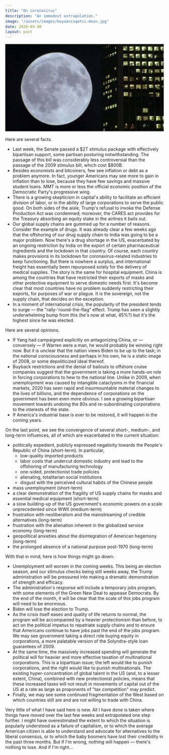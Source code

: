 ```yaml
---
title: "On coronavirus"
description: "An immodest extrapolation."
image: "/assets/images/koyaanisqatsi-moon.jpg"
date: 2020-03-30
layout: post
---
```


![From Koyaanisqatsi.](/assets/images/koyaanisqatsi-moon.jpg)

Here are several facts.

- Last week, the Senate passed a $2T stimulus package with effectively bipartisan support, some partisan posturing notwithstanding. The passage of this bill was considerably less controversial than the passage of the 2009 stimulus bill, which cost \$800B.
- Besides economists and bitcoiners, few see inflation or debt as a problem anymore. In fact, younger Americans may see more to gain in inflation than to lose, because they have few savings and massive student loans. MMT is more or less the official economic position of the Democratic Party's progressive wing.
- There is a growing skepticism in capital's ability to facilitate an efficient division of labor, or in the ability of large corporations to serve the public good. On both sides of the aisle, Trump's refusal to invoke the Defense Production Act was condemned; moreover, the CARES act provides for the Treasury absorbing an equity stake in the airlines it bails out.
- Our global supply chains are gummed up for a number of reasons. Consider the example of drugs. It was already clear a few weeks ago that the offshoring of our drug supply chain to India was going to be a major problem. Now there's a drug shortage in the US, exacerbated by an ongoing restriction by India on the export of certain pharmaceutical ingredients and the lockdown in that country. Of course, each country makes provisions in its lockdown for coronavirus-related industries to keep functioning. But there is nowhere a surplus, and international freight has essentially been repurposed solely for the delivery of medical supplies. The story is the same for hospital equipment. China is among the countries that have restricted their exports of masks and other protective equipment to serve domestic needs first. It's become clear that most countries have no problem suddenly restricting their exports, for purposes of war or plague. It is the sovereign, not the supply chain, that decides on the exception.
- In a moment of international crisis, the popularity of the president tends to surge — the "rally-'round-the-flag" effect. Trump has seen a slightly underwhelming bump from this (he's now at what, 45%?) but it's the highest since he was elected.

Here are several opinions.

- If Yang had campaigned explicitly on antagonizing China, or — conversely — if Warren were a man, he would probably be winning right now. But it is unclear that the nation views Biden to be up to the task; in the national consciousness and perhaps in his own, he is a static image of 2008, or some depoliticized ideal thereof.
- Buyback restrictions and the denial of bailouts to offshore cruise companies suggest that the government is taking a more hands-on role in forcing corporations to hew to the national line. Unlike in 2009, when unemployment was caused by intangible cataclysms in the financial markets, 2020 has seen rapid and insurmountable material changes to the lives of billions, and the dependence of corporations on the government has been even more obvious. I see a growing bipartisan movement towards undoing the 80s and re-subordinating corporations to the interests of the state.
- If America's industrial base is ever to be restored, it will happen in the coming years.

On the last point, we see the convergence of several short-, medium-, and long-term influences, all of which are exacerbated in the current situation:

- politically expedient, publicly expressed negativity towards the People's Republic of China (short-term). In particular,
  - low-quality imported products
  - labor costs that undercut domestic industry and lead to the offshoring of manufacturing technology
  - one-sided, protectionist trade policies
  - alienating, totalitarian social institutions
  - disgust with the perceived cultural habits of the Chinese people
- mass unemployment (short-term)
- a clear demonstration of the fragility of US supply chains for masks and essential medical equipment (short-term)
- a slow building-up of the US government's economic powers on a scale unprecedented since WWII (medium-term)
- frustration with neoliberalism and the mainstreaming of credible alternatives (long-term)
- frustration with the alienation inherent in the globalized service economy (long-term)
- geopolitical anxieties about the disintegration of American hegemony (long-term)
- the prolonged absence of a national purpose post-1970 (long-term)

With that in mind, here is how things might go down:

- Unemployment will worsen in the coming weeks. This being an election season, and our stimulus checks being still weeks away, the Trump administration will be pressured into making a dramatic demonstration of strength and efficacy.
- The administration's response will include a temporary jobs program, with some elements of the Green New Deal to appease Democrats. By the end of the month, it will be clear that the scale of this jobs program will need to be enormous.
- Biden will lose the election to Trump.
- As the crisis itself eases and quality of life returns to normal, the program will be accompanied by a heavier protectionism than before, to act on the political impetus to repatriate supply chains and to ensure that Americans continue to have jobs past the end of the jobs program. We may see government taking a direct role buying equity in corporations, a more palatable version of the Solyndra-style loan guarantees of 2009.
- At the same time, the massively increased spending will generate the political will for heavier and more effective taxation of multinational corporations. This is a bipartisan issue; the left would like to punish corporations, and the right would like to punish multinationals. The existing hyper-concentration of global talent in the US (and, to a lesser extent, China), combined with new protectionist policies, means that these increased taxes will not result in movements of capital out of the US at a rate as large as proponents of "tax competition" may predict.
- Finally, we may see some continued fragmentation of the West based on which countries still are and are not willing to trade with China.

Very little of what I have said here is new. All I have done is taken where things have moved over the last few weeks and extrapolated one step further. I might have overestimated the extent to which the situation is popularly understood as a failure of capitalism, or to which the average American citizen is able to understand and advocate for alternatives to the liberal consensus, or to which the baby boomers have lost their credibility in the past three months. But if I'm wrong, nothing will happen — there's nothing to lose. And if I'm right...
